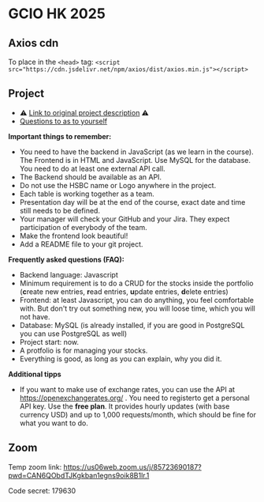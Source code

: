 # GCIO HK 2025

## Axios cdn
To place in the `<head>` tag:     `<script src="https://cdn.jsdelivr.net/npm/axios/dist/axios.min.js"></script>`


## Project
 - ⚠️ [Link to original project description](project_description.md) ⚠️
 - [Questions to as to yourself](questions.md)

**Important things to remember:**
- You need to have the backend in JavaScript (as we learn in the course). The Frontend is in HTML and JavaScript. Use MySQL for the database. You need to do at least one external API call.
- The Backend should be available as an API.
- Do not use the HSBC name or Logo anywhere in the project.
- Each table is working together as a team.
- Presentation day will be at the end of the course, exact date and time still needs to be defined.
- Your manager will check your GitHub and your Jira. They expect participation of everybody of the team.
- Make the frontend look beautiful!
- Add a README file to your git project.

**Frequently asked questions (FAQ):**
- Backend language: Javascript
- Minimum requirement is to do a CRUD for the stocks inside the portfolio (**c**reate new entries, **r**ead entries, **u**pdate entries, **d**elete entries)
- Frontend: at least Javascript, you can do anything, you feel comfortable with. But don't try out something new, you will loose time, which you will not have.
- Database: MySQL (is already installed, if you are good in PostgreSQL you can use PostgreSQL as well)
- Project start: now.
- A protfolio is for managing your stocks.
- Everything is good, as long as you can explain, why you did it.

**Additional tipps**
- If you want to make use of exchange rates, you can use the API at https://openexchangerates.org/ . You need to registerto get a personal API key. Use the **free plan**. It provides hourly updates (with base currency USD) and up to 1,000 requests/month, which should be fine for what you want to do.

## Zoom
Temp zoom link:
https://us06web.zoom.us/j/85723690187?pwd=CAN6QObdTJKgkban1egns9oik8B1lr.1

Code secret: 179630

